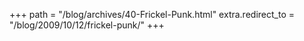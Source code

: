 +++
path = "/blog/archives/40-Frickel-Punk.html"
extra.redirect_to = "/blog/2009/10/12/frickel-punk/"
+++
